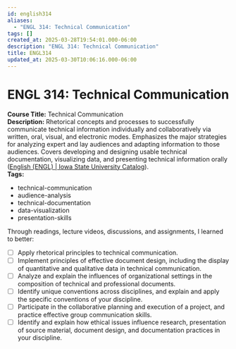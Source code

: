 ```yaml
---
id: english314
aliases:
  - "ENGL 314: Technical Communication"
tags: []
created_at: 2025-03-28T19:54:01.000-06:00
description: "ENGL 314: Technical Communication"
title: ENGL314
updated_at: 2025-03-30T10:06:16.000-06:00
---
```



# ENGL 314: Technical Communication  
**Course Title:** Technical Communication  
**Description:** Rhetorical concepts and processes to successfully communicate technical information individually and collaboratively via written, oral, visual, and electronic modes. Emphasizes the major strategies for analyzing expert and lay audiences and adapting information to those audiences. Covers developing and designing usable technical documentation, visualizing data, and presenting technical information orally ([English (ENGL) | Iowa State University Catalog](https://catalog.iastate.edu/previouscatalogs/2018-2019/azcourses/engl/#:~:text=Rhetorical%20concepts%20and%20processes%20to,and%20presenting%20technical%20information%20orally)).  
**Tags:**  
- technical-communication  
- audience-analysis  
- technical-documentation  
- data-visualization  
- presentation-skills  

Through readings, lecture videos, discussions, and assignments, I learned to better:

- [ ] Apply rhetorical principles to technical communication.
- [ ] Implement principles of effective document design, including the display of quantitative and qualitative data in technical communication.
- [ ] Analyze and explain the influences of organizational settings in the composition of technical and professional documents.
- [ ] Identify unique conventions across disciplines, and explain and apply the specific conventions of your discipline.
- [ ] Participate in the collaborative planning and execution of a project, and practice effective group communication skills.
- [ ] Identify and explain how ethical issues influence research, presentation of source material, document design, and documentation practices in your discipline.
